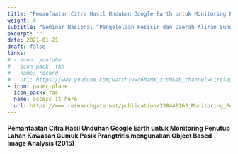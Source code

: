 ```yaml
---
title: "Pemanfaatan Citra Hasil Unduhan Google Earth untuk Monitoring Penutup Lahan Kawasan Gumuk Pasik Prangtritis mengunakan Object Based Image Analysis (2015)"
weight: 4
subtitle: "Seminar Nasional “Pengelolaan Pesisir dan Daerah Aliran Sungai” MPPDAS UGM · Apr 9, 2015"
excerpt: ""
date: 2021-01-21
draft: false
links:
# - icon: youtube
#   icon_pack: fab
#   name: record
#   url: https://www.youtube.com/watch?v=c6haMX_zrcM&ab_channel=CirclegeoMedia
- icon: paper-plane
  icon_pack: fas
  name: access it here
  url: https://www.researchgate.net/publication/338448163_Monitoring_Perubahan_Tutupan_Hutan_di_Bentang_Alam_Bukit_Barisan_Selatan_Periode_2000-2017
---
```


#### Pemanfaatan Citra Hasil Unduhan Google Earth untuk Monitoring Penutup Lahan Kawasan Gumuk Pasik Prangtritis mengunakan Object Based Image Analysis (2015)
